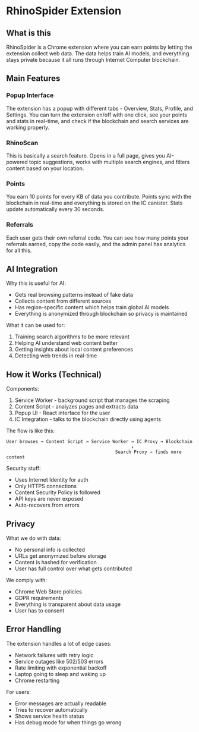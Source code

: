 # RhinoSpider Extension

## What is this

RhinoSpider is a Chrome extension where you can earn points by letting the extension collect web data. The data helps train AI models, and everything stays private because it all runs through Internet Computer blockchain.

## Main Features

### Popup Interface
The extension has a popup with different tabs - Overview, Stats, Profile, and Settings. You can turn the extension on/off with one click, see your points and stats in real-time, and check if the blockchain and search services are working properly.

### RhinoScan
This is basically a search feature. Opens in a full page, gives you AI-powered topic suggestions, works with multiple search engines, and filters content based on your location.

### Points
You earn 10 points for every KB of data you contribute. Points sync with the blockchain in real-time and everything is stored on the IC canister. Stats update automatically every 30 seconds.

### Referrals
Each user gets their own referral code. You can see how many points your referrals earned, copy the code easily, and the admin panel has analytics for all this.

## AI Integration

Why this is useful for AI:
- Gets real browsing patterns instead of fake data
- Collects content from different sources
- Has region-specific content which helps train global AI models
- Everything is anonymized through blockchain so privacy is maintained

What it can be used for:
1. Training search algorithms to be more relevant
2. Helping AI understand web content better
3. Getting insights about local content preferences
4. Detecting web trends in real-time

## How it Works (Technical)

Components:
1. Service Worker - background script that manages the scraping
2. Content Script - analyzes pages and extracts data
3. Popup UI - React interface for the user
4. IC Integration - talks to the blockchain directly using agents

The flow is like this:
```
User browses → Content Script → Service Worker → IC Proxy → Blockchain
                                               ↓
                                         Search Proxy → finds more content
```

Security stuff:
- Uses Internet Identity for auth
- Only HTTPS connections
- Content Security Policy is followed
- API keys are never exposed
- Auto-recovers from errors

## Privacy

What we do with data:
- No personal info is collected
- URLs get anonymized before storage
- Content is hashed for verification
- User has full control over what gets contributed

We comply with:
- Chrome Web Store policies
- GDPR requirements
- Everything is transparent about data usage
- User has to consent

## Error Handling

The extension handles a lot of edge cases:
- Network failures with retry logic
- Service outages like 502/503 errors
- Rate limiting with exponential backoff
- Laptop going to sleep and waking up
- Chrome restarting

For users:
- Error messages are actually readable
- Tries to recover automatically
- Shows service health status
- Has debug mode for when things go wrong